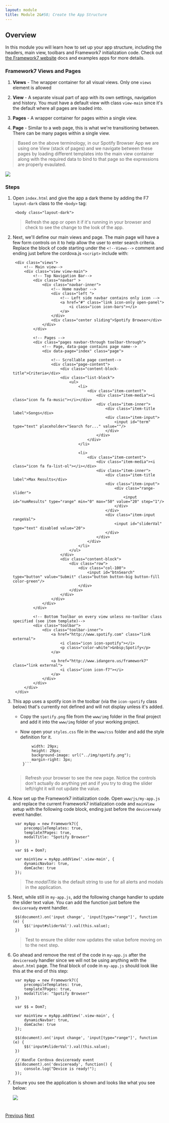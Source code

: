 ```yaml
---
layout: module
title: Module 2&#58; Create the App Structure 
---
```


## Overview
In this module you will learn how to set up your app structure, including the headers, main view, toolbars and Framework7 initialization code.
Check out [the Framework7 website](http://www.idangero.us/framework7/docs) docs and examples apps for more details.

### Framework7 Views and Pages
1. **Views** - The wrapper container for all visual views. Only one `views` element is allowed

2. **View** - A separate visual part of app with its own settings, navigation and history. You must have a default view with class `view-main` since it's
the default where all pages are loaded into.  

3. **Pages** - A wrapper container for pages within a single view.

4. **Page** - Similar to a web page, this is what we're transitioning between. There can be many pages within a single view.

>Based on the above terminology, in our Spotify Browser App we are using one View (stack of pages) and we navigate between these pages
 by loading different templates into the main view container along with the required data to bind to that page so the expressions are
 properly evaulated. 
 
 <img class="screenshot-lg" src="images/structure.png"/>

### Steps

1. Open `index.html` and give the app a dark theme by adding the F7 `layout-dark` class to the `<body>` tag:
 
        <body class="layout-dark">
        
   >Refresh the app or open it if it's running in your browser and check to see the change to the look of the app. 

2. Next, we'll define our main views and page. The main page will have a few form controls on it to help allow the user to enter search 
criteria. Replace the block of code starting under the `<!--Views-->` comment and ending just before the cordova.js `<script>` include with:
    
        <div class="views">
            <!-- Main view-->
            <div class="view view-main">
                <!-- Top Navigation Bar-->
                <div class="navbar" >
                    <div class="navbar-inner">
                        <!-- Home navbar -->
                        <div class="left ">
                            <!-- Left side navbar contains only icon -->
                            <a href="#" class="link icon-only open-panel">
                                <i class="icon icon-bars"></i>
                            </a>
                        </div>
                        <div class="center sliding">Spotify Browser</div>
                    </div>
                </div>
    
                <!-- Pages -->
                <div class="pages navbar-through toolbar-through">
                    <!-- Page, data-page contains page name-->
                    <div data-page="index" class="page">
    
                        <!-- Scrollable page content-->
                        <div class="page-content">
                            <div class="content-block-title">Criteria</div>
                            <div class="list-block">
                                <ul>
                                    <li>
                                        <div class="item-content">
                                            <div class="item-media"><i class="icon fa fa-music"></i></div>
                                            <div class="item-inner">
                                                <div class="item-title label">Songs</div>
                                                <div class="item-input">
                                                    <input id="term" type="text" placeholder="Search for..." value=""/>
                                                </div>
                                            </div>
                                        </div>
                                    </li>
    
                                    <li>
                                        <div class="item-content">
                                            <div class="item-media"><i class="icon fa fa-list-ol"></i></div>
                                            <div class="item-inner">
                                                <div class="item-title label">Max Results</div>
                                                <div class="item-input">
                                                    <div class="range-slider">
                                                        <input id="numResults" type="range" min="0" max="50" value="20" step="1"/>
                                                    </div>
                                                </div>
                                                <div class="item-input rangeVal">
                                                    <input id="sliderVal" type="text" disabled value="20">
                                                </div>
                                            </div>
                                        </div>
                                    </li>
                                </ul>
                            </div>
                            <div class="content-block">
                                <div class="row">
                                    <div class="col-100">
                                        <input id="btnSearch" type="button" value="Submit" class="button button-big button-fill color-green"/>
                                    </div>
                                </div>
                            </div>
                        </div>
                    </div>
                </div>
    
                <!-- Bottom Toolbar on every view unless no-toolbar class specified (see item template)-->
                <div class="toolbar">
                    <div class="toolbar-inner">
                        <a href="http://www.spotify.com" class="link external">
                            <i class="icon icon-spotify"></i>
                            <p class="color-white">&nbsp;Spotify</p>
                        </a>
    
                        <a href="http://www.idangero.us/framework7" class="link external">
                            <i class="icon icon-f7"></i>
                        </a>
                    </div>
                </div>
            </div>
        </div>

3. This app uses a spotify icon in the toolbar (via the `icon-spotify` class below) that's currently not defined and will not display 
unless it's added. 
   - Copy the `spotify.png` file from the `www/img` folder in the final project and add it into the `www/img` folder of your working 
project.
   - Now open your `styles.css` file in the `www/css` folder and add the style definition for it.
 
        ```i.icon.icon-spotify {
             width: 29px;
             height: 29px;
             background-image: url("../img/spotify.png");
             margin-right: 3px;
         }```
     

   >Refresh your browser to see the new page. Notice the controls don't actually do anything yet and if you try to drag the slider left/right it 
   will not update the value. 

3. Now set up the Framework7 initialization code. Open `www/js/my-app.js` and replace the current Framework7 
initialization code and `mainView` setup with the following code block, ending just before the `deviceready` event handler.

        var myApp = new Framework7({
            precompileTemplates: true,
            template7Pages: true,
            modalTitle: "Spotify Browser"
        })
        
        var $$ = Dom7;
        
        var mainView = myApp.addView('.view-main', {
            dynamicNavbar: true,
            domCache: true
        });

   >The *modalTitle* is the default string to use for all alerts and modals in the application. 
        
4. Next, while still in `my-app.js`, add the following change handler to update the slider text value. You can add the function just
 before the `deviceready` event handler. 
        
        $$(document).on('input change', 'input[type="range"]', function (e) {
            $$('input#sliderVal').val(this.value);
        })

   >Test to ensure the slider now updates the value before moving on to the next step.  

5. Go ahead and remove the rest of the code in `my-app.js` after the `deviceready` handler since we will not be using anything with the `about.html`
page. The final block of code in `my-app.js` should look like this at the end of this step:

        var myApp = new Framework7({
            precompileTemplates: true,
            template7Pages: true,
            modalTitle: "Spotify Browser"
        })
        
        var $$ = Dom7;
        
        var mainView = myApp.addView('.view-main', {
            dynamicNavbar: true,
            domCache: true
        });
                
        $$(document).on('input change', 'input[type="range"]', function (e) {
            $$('input#sliderVal').val(this.value);
        })
        
        // Handle Cordova deviceready event
        $$(document).on('deviceready', function() {
            console.log("Device is ready!");
        });

6. Ensure you see the application is shown and looks like what you see below:

     <img class="screenshot-lg-center" src="images/main2.png"/>        

<div class="row" style="margin-top:40px;">
<div class="col-sm-12">
<a href="module1.html" class="btn btn-default"><i class="glyphicon glyphicon-chevron-left"></i> Previous</a>
<a href="module3.html" class="btn btn-default pull-right">Next <i class="glyphicon
glyphicon-chevron-right"></i></a>
</div>
</div>
